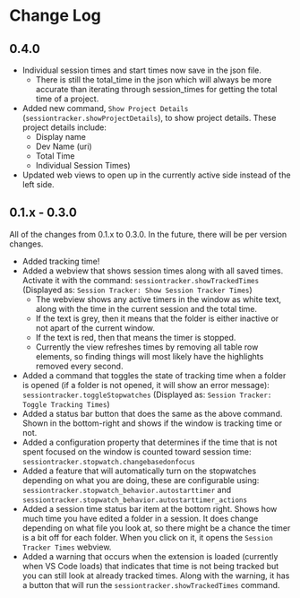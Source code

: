 # Change Log
## 0.4.0
 - Individual session times and start times now save in the json file.
    - There is still the total_time in the json which will always be more accurate than iterating through session_times for getting the total time of a project.
 - Added new command, `Show Project Details` (`sessiontracker.showProjectDetails`), to show project details. These project details include:
    - Display name
    - Dev Name (uri)
    - Total Time
    - Individual Session Times)
 - Updated web views to open up in the currently active side instead of the left side.

## 0.1.x - 0.3.0
All of the changes from 0.1.x to 0.3.0. In the future, there will be per version changes.

- Added tracking time!
- Added a webview that shows session times along with all saved times. Activate it with the command: `sessiontracker.showTrackedTimes` (Displayed as: `Session Tracker: Show Session Tracker Times`)
    - The webview shows any active timers in the window as white text, along with the time in the current session and the total time.
    - If the text is grey, then it means that the folder is either inactive or not apart of the current window.
    - If the text is red, then that means the timer is stopped.
    - Currently the view refreshes times by removing all table row elements, so finding things will most likely have the highlights removed every second.
- Added a command that toggles the state of tracking time when a folder is opened (if a folder is not opened, it will show an error message): `sessiontracker.toggleStopwatches`  (Displayed as: `Session Tracker: Toggle Tracking Times`)
- Added a status bar button that does the same as the above command. Shown in the bottom-right and shows if the window is tracking time or not.
- Added a configuration property that determines if the time that is not spent focused on the window is counted toward session time: `sessiontracker.stopwatch.changebasedonfocus`
- Added a feature that will automatically turn on the stopwatches depending on what you are doing, these are configurable using: `sessiontracker.stopwatch_behavior.autostarttimer` and `sessiontracker.stopwatch_behavior.autostarttimer_actions`
- Added a session time status bar item at the bottom right. Shows how much time you have edited a folder in a session. It does change depending on what file you look at, so there might be a chance the timer is a bit off for each folder. When you click on it, it opens the `Session Tracker Times` webview.
- Added a warning that occurs when the extension is loaded (currently when VS Code loads) that indicates that time is not being tracked but you can still look at already tracked times. Along with the warning, it has a button that will run the `sessiontracker.showTrackedTimes` command.